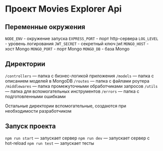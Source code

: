 # Проект Movies Explorer Api

## Переменные окружения

`NODE_ENV` - окружение запуска
`EXPRESS_PORT` - порт http-сервера
`LOG_LEVEL` - уровень логирования
`JWT_SECRET` - секретный ключ jwt
`MONGO_HOST` - хост Mongo
`MONGO_PORT` - порт Mongo
`MONGO_DB` - база Mongo

## Директории

`/controllers` — папка с бизнес-логикой приложения
`/models` — папка с описанием моделей в MongoDB
`/routes` — папка с файлами роутера
`/middlewares` — папка промежуточными обработчиками запросов
`/utils` — папка для вспомогательных инструментов
`/errors` — папка с подготовленными ошибками

Остальные директории вспомогательные, создаются при необходимости разработчиком

## Запуск проекта

`npm run start` — запускает сервер
`npm run dev` — запускает сервер с hot-reload
`npm run test` — запускает тесты
